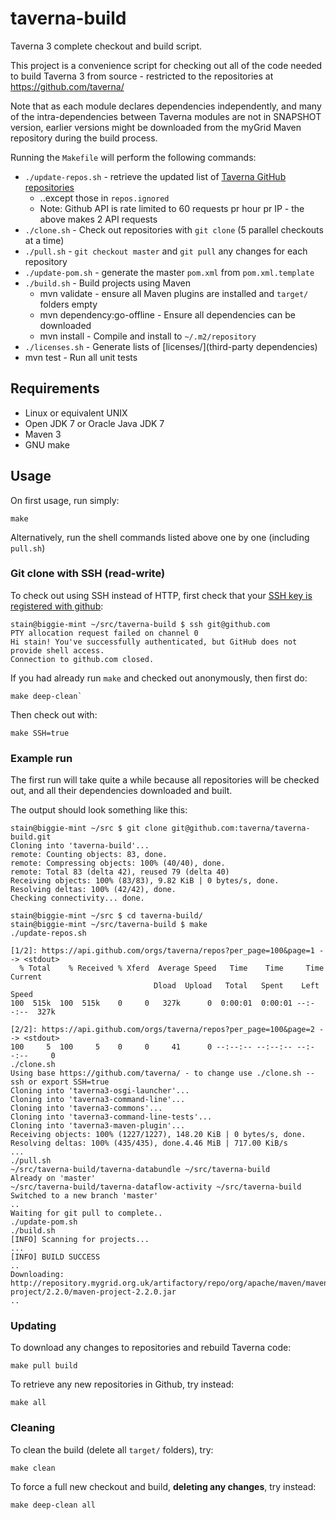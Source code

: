 taverna-build
=============

Taverna 3 complete checkout and build script.

This project is a convenience script for checking out all of the code needed to
build Taverna 3 from source - restricted to the repositories at
https://github.com/taverna/

Note that as each module declares dependencies independently, and many of the intra-dependencies
between Taverna modules are not in SNAPSHOT version, earlier versions might be downloaded
from the myGrid Maven repository during the build process.

Running the `Makefile` will perform the following commands:
 * `./update-repos.sh` - retrieve the updated list of [Taverna GitHub repositories](https://github.com/taverna/)
   * ..except those in `repos.ignored`
   * Note: Github API is rate limited to 60 requests pr hour pr IP - the above makes 2 API requests
 * `./clone.sh` - Check out repositories with `git clone` (5 parallel checkouts at a time)
 * `./pull.sh` - `git checkout master` and `git pull` any changes for each repository
 * `./update-pom.sh` - generate the master `pom.xml` from `pom.xml.template`
 * `./build.sh` - Build projects using Maven
   * mvn validate - ensure all Maven plugins are installed and `target/` folders empty
   * mvn dependency:go-offline - Ensure all dependencies can be downloaded
   * mvn install - Compile and install to `~/.m2/repository`
 * `./licenses.sh` - Generate lists of [licenses/](third-party dependencies)
 * mvn test - Run all unit tests



## Requirements

 * Linux or equivalent UNIX
 * Open JDK 7 or Oracle Java JDK 7
 * Maven 3
 * GNU make


## Usage

On first usage, run simply:

    make

Alternatively, run the shell commands listed above one by one (including `pull.sh`)

### Git clone with SSH (read-write)

To check out using SSH instead of HTTP, first check that your [SSH key is registered with github](https://help.github.com/articles/generating-ssh-keys):

    stain@biggie-mint ~/src/taverna-build $ ssh git@github.com
    PTY allocation request failed on channel 0
    Hi stain! You've successfully authenticated, but GitHub does not provide shell access.
    Connection to github.com closed.

If you had already run `make` and checked out anonymously, then first do:

    make deep-clean`

Then check out with:

    make SSH=true


### Example run

The first run will take quite a while because all repositories will be checked
out, and all their dependencies downloaded and built.


The output should look something like this:

    stain@biggie-mint ~/src $ git clone git@github.com:taverna/taverna-build.git
    Cloning into 'taverna-build'...
    remote: Counting objects: 83, done.
    remote: Compressing objects: 100% (40/40), done.
    remote: Total 83 (delta 42), reused 79 (delta 40)
    Receiving objects: 100% (83/83), 9.82 KiB | 0 bytes/s, done.
    Resolving deltas: 100% (42/42), done.
    Checking connectivity... done.

    stain@biggie-mint ~/src $ cd taverna-build/
    stain@biggie-mint ~/src/taverna-build $ make
    ./update-repos.sh

    [1/2]: https://api.github.com/orgs/taverna/repos?per_page=100&page=1 --> <stdout>
      % Total    % Received % Xferd  Average Speed   Time    Time     Time  Current
                                    Dload  Upload   Total   Spent    Left  Speed
    100  515k  100  515k    0     0   327k      0  0:00:01  0:00:01 --:--:--  327k

    [2/2]: https://api.github.com/orgs/taverna/repos?per_page=100&page=2 --> <stdout>
    100     5  100     5    0     0     41      0 --:--:-- --:--:-- --:--:--     0
    ./clone.sh
    Using base https://github.com/taverna/ - to change use ./clone.sh --ssh or export SSH=true
    Cloning into 'taverna3-osgi-launcher'...
    Cloning into 'taverna3-command-line'...
    Cloning into 'taverna3-commons'...
    Cloning into 'taverna3-command-line-tests'...
    Cloning into 'taverna3-maven-plugin'...
    Receiving objects: 100% (1227/1227), 148.20 KiB | 0 bytes/s, done.
    Resolving deltas: 100% (435/435), done.4.46 MiB | 717.00 KiB/s
    ...
    ./pull.sh
    ~/src/taverna-build/taverna-databundle ~/src/taverna-build
    Already on 'master'
    ~/src/taverna-build/taverna-dataflow-activity ~/src/taverna-build
    Switched to a new branch 'master'
    ..
    Waiting for git pull to complete..
    ./update-pom.sh
    ./build.sh
    [INFO] Scanning for projects...
    ...
    [INFO] BUILD SUCCESS
    ..
    Downloading: http://repository.mygrid.org.uk/artifactory/repo/org/apache/maven/maven-project/2.2.0/maven-project-2.2.0.jar
    ..

### Updating

To download any changes to repositories and rebuild Taverna code:

    make pull build


To retrieve any new repositories in Github, try instead:

    make all



### Cleaning

To clean the build (delete all `target/` folders), try:

    make clean


To force a full new checkout and build, **deleting any changes**, try instead:

    make deep-clean all
